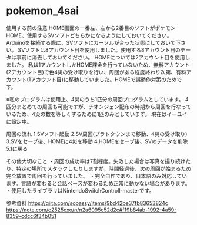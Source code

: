 # pokemon_4sai

使用する前の注意
HOME画面の一番左、左から2番目のソフトがポケモンHOME、使用するSVソフトどちらかになるようにしておいてください。
Arduinoを接続する際に、SVソフトにカーソルが合った状態にしておいて下さい。
SVソフトは8アカウント目を使用しました。使用する8アカウント目のデータは事前に消去しておいてください。
HOMEについては2アカウント目を使用しました。
私は1アカウントしかHOME課金を行っていないため、無料アカウント(2アカウント目)で色4災の受け取りを行い、周回がある程度終わり次第、有料アカウント(1アカウント目)に移動していました。HOMEで誤動作対策のためです。


※私のプログラムは使用上、4災のうち1匹分の周回プログラムとしています。
4匹分まとめての周回も可能ですが、チオンジェン配布の時期から周回を行なっているため、4災の数を等しくするために1匹のみとしています。
現在はイーユイに設定中。


周回の流れ
1.SVソフト起動
2.SV周回(プラトタウンまで移動、4災の受け取り)
3.SVをセーブ後、HOMEに4災を移動
4.HOMEをセーブ後、SVのデータを削除
5.1に戻る

その他大切なこと
・周回の成功率は7割程度。失敗した場合は写真を撮り続けたり、特定の場所でスタックしたりしますが、時間経過後、次の周回が始まるため完全放置で周回を行っていました。
・完全自作であり、日本語のみ対応しています。言語が変わると会話ペースが変わるため正常に動かない場合があります。
・使用したライブラリはNintendoSwitchControll-masterです。

参考資料
https://qiita.com/sobassy/items/9bd42be37fb83653824c
https://note.com/c2525oxo/n/n2a6095c52d2c#f19b84ab-1992-4a59-8359-cdcc6f34b051



